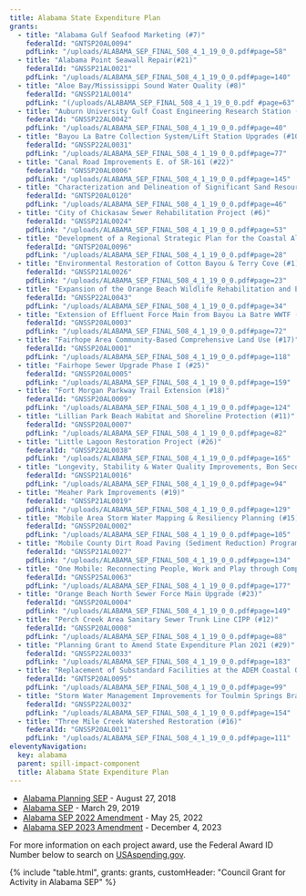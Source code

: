 ```yaml
---
title: Alabama State Expenditure Plan
grants:
  - title: "Alabama Gulf Seafood Marketing (#7)"
    federalId: "GNTSP20AL0094"
    pdfLink: "/uploads/ALABAMA_SEP_FINAL_508_4_1_19_0_0.pdf#page=58"
  - title: "Alabama Point Seawall Repair(#21)"
    federalId: "GNSSP21AL0021"
    pdfLink: "/uploads/ALABAMA_SEP_FINAL_508_4_1_19_0_0.pdf#page=140"
  - title: "Aloe Bay/Mississippi Sound Water Quality (#8)"
    federalId: "GNSSP21AL0014"
    pdfLink: "(/uploads/ALABAMA_SEP_FINAL_508_4_1_19_0_0.pdf #page=63"
  - title: "Auburn University Gulf Coast Engineering Research Station (#4)"
    federalId: "GNSSP22AL0042"
    pdfLink: "/uploads/ALABAMA_SEP_FINAL_508_4_1_19_0_0.pdf#page=40"
  - title: "Bayou La Batre Collection System/Lift Station Upgrades (#10)"
    federalId: "GNSSP22AL0031"
    pdfLink: "/uploads/ALABAMA_SEP_FINAL_508_4_1_19_0_0.pdf#page=77"
  - title: "Canal Road Improvements E. of SR-161 (#22)"
    federalId: "GNSSP20AL0006"
    pdfLink: "/uploads/ALABAMA_SEP_FINAL_508_4_1_19_0_0.pdf#page=145"
  - title: "Characterization and Delineation of Significant Sand Resource Areas Essential for Beach Restoration (#5)"
    federalId: "GNTSP20AL0120"
    pdfLink: "/uploads/ALABAMA_SEP_FINAL_508_4_1_19_0_0.pdf#page=46"
  - title: "City of Chickasaw Sewer Rehabilitation Project (#6)"
    federalId: "GNSSP21AL0024"
    pdfLink: "/uploads/ALABAMA_SEP_FINAL_508_4_1_19_0_0.pdf#page=53"
  - title: "Development of a Regional Strategic Plan for the Coastal Alabama Region (#2"
    federalId: "GNTSP20AL0096"
    pdfLink: "/uploads/ALABAMA_SEP_FINAL_508_4_1_19_0_0.pdf#page=28"
  - title: "Environmental Restoration of Cotton Bayou & Terry Cove (#1)"
    federalId: "GNSSP21AL0026"
    pdfLink: "/uploads/ALABAMA_SEP_FINAL_508_4_1_19_0_0.pdf#page=23"
  - title: "Expansion of the Orange Beach Wildlife Rehabilitation and Education Center (#3)"
    federalId: "GNSSP22AL0043"
    pdfLink: "/uploads/ALABAMA_SEP_FINAL_508_4_1_19_0_0.pdf#page=34"
  - title: "Extension of Effluent Force Main from Bayou La Batre WWTF (#9)"
    federalId: "GNSSP20AL0003"
    pdfLink: "/uploads/ALABAMA_SEP_FINAL_508_4_1_19_0_0.pdf#page=72"
  - title: "Fairhope Area Community-Based Comprehensive Land Use (#17)"
    federalId: "GNSSP20AL0001"
    pdfLink: "/uploads/ALABAMA_SEP_FINAL_508_4_1_19_0_0.pdf#page=118"
  - title: "Fairhope Sewer Upgrade Phase I (#25)"
    federalId: "GNSSP20AL0005"
    pdfLink: "/uploads/ALABAMA_SEP_FINAL_508_4_1_19_0_0.pdf#page=159"
  - title: "Fort Morgan Parkway Trail Extension (#18)"
    federalId: "GNSSP20AL0009"
    pdfLink: "/uploads/ALABAMA_SEP_FINAL_508_4_1_19_0_0.pdf#page=124"
  - title: "Lillian Park Beach Habitat and Shoreline Protection (#11)"
    federalId: "GNSSP20AL0007"
    pdfLink: "/uploads/ALABAMA_SEP_FINAL_508_4_1_19_0_0.pdf#page=82"
  - title: "Little Lagoon Restoration Project (#26)"
    federalId: "GNSSP22AL0038"
    pdfLink: "/uploads/ALABAMA_SEP_FINAL_508_4_1_19_0_0.pdf#page=165"
  - title: "Longevity, Stability & Water Quality Improvements, Bon Secour DMDA (#13)"
    federalId: "GNSSP21AL0016"
    pdfLink: "/uploads/ALABAMA_SEP_FINAL_508_4_1_19_0_0.pdf#page=94"
  - title: "Meaher Park Improvements (#19)"
    federalId: "GNSSP21AL0019"
    pdfLink: "/uploads/ALABAMA_SEP_FINAL_508_4_1_19_0_0.pdf#page=129"
  - title: "Mobile Area Storm Water Mapping & Resiliency Planning (#15)"
    federalId: "GNSSP20AL0002"
    pdfLink: "/uploads/ALABAMA_SEP_FINAL_508_4_1_19_0_0.pdf#page=105"
  - title: "Mobile County Dirt Road Paving (Sediment Reduction) Program (#20)"
    federalId: "GNSSP21AL0027"
    pdfLink: "/uploads/ALABAMA_SEP_FINAL_508_4_1_19_0_0.pdf#page=134"
  - title: "One Mobile: Reconnecting People, Work and Play through Complete Streets (#28)"
    federalId: "GNSSP25AL0063"
    pdfLink: "/uploads/ALABAMA_SEP_FINAL_508_4_1_19_0_0.pdf#page=177"
  - title: "Orange Beach North Sewer Force Main Upgrade (#23)"
    federalId: "GNSSP20AL0004"
    pdfLink: "/uploads/ALABAMA_SEP_FINAL_508_4_1_19_0_0.pdf#page=149"
  - title: "Perch Creek Area Sanitary Sewer Trunk Line CIPP (#12)"
    federalId: "GNSSP20AL0008"
    pdfLink: "/uploads/ALABAMA_SEP_FINAL_508_4_1_19_0_0.pdf#page=88"
  - title: "Planning Grant to Amend State Expenditure Plan 2021 (#29)"
    federalId: "GNSSP22AL0033"
    pdfLink: "/uploads/ALABAMA_SEP_FINAL_508_4_1_19_0_0.pdf#page=183"
  - title: "Replacement of Substandard Facilities at the ADEM Coastal Office and Mobile Field Office (#14)"
    federalId: "GNTSP20AL0095"
    pdfLink: "/uploads/ALABAMA_SEP_FINAL_508_4_1_19_0_0.pdf#page=99"
  - title: "Storm Water Management Improvements for Toulmin Springs Branch and Gum Tree Branch (#24)"
    federalId: "GNSSP22AL0032"
    pdfLink: "/uploads/ALABAMA_SEP_FINAL_508_4_1_19_0_0.pdf#page=154"
  - title: "Three Mile Creek Watershed Restoration (#16)"
    federalId: "GNSSP20AL0011"
    pdfLink: "/uploads/ALABAMA_SEP_FINAL_508_4_1_19_0_0.pdf#page=111"
eleventyNavigation:
  key: alabama
  parent: spill-impact-component
  title: Alabama State Expenditure Plan
---
```


- [Alabama Planning SEP](/uploads/PSEP_AL_Draft_PSEP_508_Compliant_6-26-2018_0.pdf) - August 27, 2018
- [Alabama SEP](/uploads/ALABAMA_SEP_FINAL_508_4_1_19_0_0.pdf) - March 29, 2019
- [Alabama SEP 2022 Amendment](/uploads/AL_SEP_Amendment_508_compliant04122022pdf.pdf) - May 25, 2022
- [Alabama SEP 2023 Amendment](/uploads/AL_SEP_Amendment_letter.pdf) - December 4, 2023

For more information on each project award, use the Federal Award ID Number below to search on [USAspending.gov](https://www.usaspending.gov/search/?hash=d0cede4de5827d24bbd9d27076bf18f2).

{% include "table.html", grants: grants, customHeader: "Council Grant for Activity in Alabama SEP" %}
